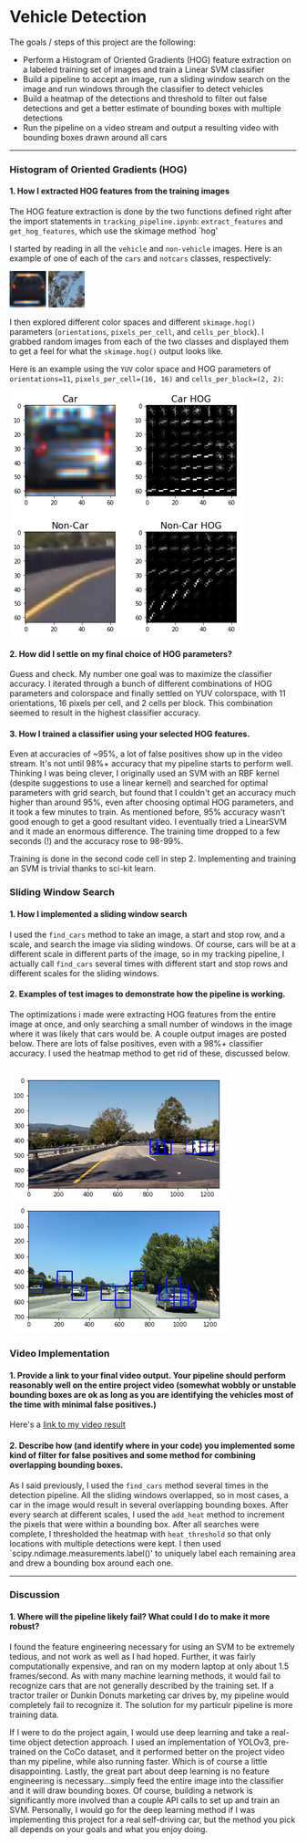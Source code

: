 # Vehicle Detection
The goals / steps of this project are the following:

* Perform a Histogram of Oriented Gradients (HOG) feature extraction on a labeled training set of images and train a Linear SVM classifier
* Build a pipeline to accept an image, run a sliding window search on the image and run windows through the classifier to detect vehicles
* Build a heatmap of the detections and threshold to filter out false detections and get a better estimate of bounding boxes with multiple detections
* Run the pipeline on a video stream and output a resulting video with bounding boxes drawn around all cars

[//]: # (Image References)
[car]: ./images/car.png
[notcar]: ./images/notcar.png
[HOG]: ./images/HOG.png
[test1]: ./images/test1.png
[test2]: ./images/test2.png
[video1]: ./test_videos_output/result.mp4


---
### Histogram of Oriented Gradients (HOG)

#### 1. How I extracted HOG features from the training images

The HOG feature extraction is done by the two functions defined right after the import statements in `tracking_pipeline.ipynb`: `extract_features` and `get_hog_features`, which use the skimage method `hog' 

I started by reading in all the `vehicle` and `non-vehicle` images.  Here is an example of one of each of the `cars` and `notcars` classes, respectively:

![alt text][car]
![alt_text][notcar]

I then explored different color spaces and different `skimage.hog()` parameters (`orientations`, `pixels_per_cell`, and `cells_per_block`).  I grabbed random images from each of the two classes and displayed them to get a feel for what the `skimage.hog()` output looks like.

Here is an example using the `YUV` color space and HOG parameters of `orientations=11`, `pixels_per_cell=(16, 16)` and `cells_per_block=(2, 2)`:


![alt text][HOG]

#### 2. How did I settle on my final choice of HOG parameters?

Guess and check. My number one goal was to maximize the classifier accuracy. I iterated through a bunch of different combinations of HOG parameters and colorspace and finally settled on YUV colorspace, with 11 orientations, 16 pixels per cell, and 2 cells per block. This combination seemed to result in the highest classifier accuracy.

#### 3. How I trained a classifier using your selected HOG features.

Even at accuracies of ~95%, a lot of false positives show up in the video stream. It's not until 98%+ accuracy that my pipeline starts to perform well. Thinking I was being clever, I originally used an SVM with an RBF kernel (despite suggestions to use a linear kernel) and searched for optimal parameters with grid search, but found that I couldn't get an accuracy much higher than around 95%, even after choosing optimal HOG parameters, and it took a few minutes to train. As mentioned before, 95% accuracy wasn't good enough to get a good resultant video. I eventually tried a LinearSVM and it made an enormous difference. The training time dropped to a few seconds (!) and the accuracy rose to 98-99%.

Training is done in the second code cell in step 2. Implementing and training an SVM is trivial thanks to sci-kit learn.

### Sliding Window Search

#### 1. How I implemented a sliding window search
I used the `find_cars` method to take an image, a start and stop row, and a scale, and search the image via sliding windows. Of course, cars will be at a different scale in different parts of the image, so in my tracking pipeline, I actually call `find_cars` several times with different start and stop rows and different scales for the sliding windows.


#### 2. Examples of test images to demonstrate how the pipeline is working.
The optimizations i made were extracting HOG features from the entire image at once, and only searching a small number of windows in the image where it was likely that cars would be. A couple output images are posted below. There are lots of false positives, even with a 98%+ classifier accuracy. I used the heatmap method to get rid of these, discussed below.



![alt text][test1]
![alt text][test2]
---

### Video Implementation

#### 1. Provide a link to your final video output.  Your pipeline should perform reasonably well on the entire project video (somewhat wobbly or unstable bounding boxes are ok as long as you are identifying the vehicles most of the time with minimal false positives.)
Here's a [link to my video result](./test_videos_output)


#### 2. Describe how (and identify where in your code) you implemented some kind of filter for false positives and some method for combining overlapping bounding boxes.

As I said previously, I used the `find_cars` method several times in the detection pipeline. All the sliding windows overlapped, so in most cases, a car in the image would result in several overlapping bounding boxes. After every search at different scales, I used the `add_heat` method to increment the pixels that were within a bounding box. After all searches were complete, I thresholded the heatmap with `heat_threshold` so that only locations with multiple detections were kept. I then used `scipy.ndimage.measurements.label()' to uniquely label each remaining area and drew a bounding box around each one.

---

### Discussion

#### 1. Where will the pipeline likely fail?  What could I do to make it more robust?
I found the feature engineering necessary for using an SVM to be extremely tedious, and not work as well as I had hoped. Further, it was fairly computationally expensive, and ran on my modern laptop at only about 1.5 frames/second. As with many machine learning methods, it would fail to recognize cars that are not generally described by the training set. If a tractor trailer or Dunkin Donuts marketing car drives by, my pipeline would completely fail to recognize it. The solution for my particulr pipeline is more training data.

If I were to do the project again, I would use deep learning and take a real-time object detection approach. I used an implementation of YOLOv3, pre-trained on the CoCo dataset, and it performed better on the project video than my pipeline, while also running faster. Which is of course a little disappointing. Lastly, the great part about deep learning is no feature engineering is necessary...simply feed the entire image into the classifier and it will draw bounding boxes. Of course, building a network is significantly more involved than a couple API calls to set up and train an SVM. Personally, I would go for the deep learning method if I was implementing this project for a real self-driving car, but the method you pick all depends on your goals and what you enjoy doing.
